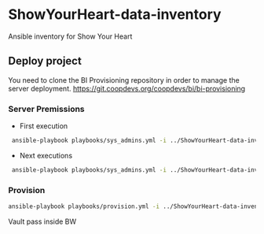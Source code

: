 # ShowYourHeart-data-inventory

Ansible inventory for Show Your Heart


## Deploy project

You need to clone the BI Provisioning repository in order to manage the server deployment.
https://git.coopdevs.org/coopdevs/bi/bi-provisioning

### Server Premissions
- First execution 
```bash
 ansible-playbook playbooks/sys_admins.yml -i ../ShowYourHeart-data-inventory/inventory/hosts  --limit=production --user=root
```

- Next executions 
```bash
 ansible-playbook playbooks/sys_admins.yml -i ../ShowYourHeart-data-inventory/inventory/hosts  --limit=production 
```


### Provision

```bash
ansible-playbook playbooks/provision.yml -i ../ShowYourHeart-data-inventory/inventory/hosts  --limit=production --ask-vault-pass
```

Vault pass inside BW
